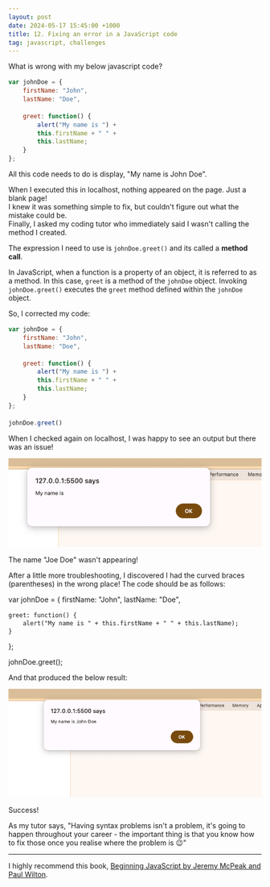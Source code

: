 ```yaml
---
layout: post
date: 2024-05-17 15:45:00 +1000
title: 12. Fixing an error in a JavaScript code
tag: javascript, challenges
---
```

What is wrong with my below javascript code?

```javascript
var johnDoe = {
    firstName: "John",
    lastName: "Doe",

    greet: function() {
        alert("My name is ") +
        this.firstName + " " +
        this.lastName;
    }
};

```

All this code needs to do is display, "My name is John Doe".

When I executed this in localhost, nothing appeared on the page. Just a blank page!  
I knew it was something simple to fix, but couldn't figure out what the mistake could be.   
Finally, I asked my coding tutor who immediately said I wasn't calling the method I created.

The expression I need to use is `johnDoe.greet()` and its called a **method call**. 

In JavaScript, when a function is a property of an object, it is referred to as a method. 
In this case, `greet` is a method of the `johnDoe` object. Invoking `johnDoe.greet()` executes the `greet` method defined within the `johnDoe` object.

So, I corrected my code:

```javascript
var johnDoe = {
    firstName: "John",
    lastName: "Doe",

    greet: function() {
        alert("My name is ") +
        this.firstName + " " +
        this.lastName;
    }
};

johnDoe.greet()
```  

When I checked again on localhost, I was happy to see an output but there was an issue!  

![Localhost screenshot](/images/name-localhost-issue.png)

The name "Joe Doe" wasn't appearing!  

After a little more troubleshooting, I discovered I had the curved braces (parentheses) in the wrong place! The code should be as follows:  


var johnDoe = {
    firstName: "John",
    lastName: "Doe",

    greet: function() {
        alert("My name is " + this.firstName + " " + this.lastName);
    }
};

johnDoe.greet();

And that produced the below result:  

![Localhost screenshot](/images/correct-display-name.png)  

Success!

As my tutor says, "Having syntax problems isn't a problem, it's going to happen throughout your career - 
the important thing is that you know how to fix those once you realise where the problem is 😉"

---
I highly recommend this book, [Beginning JavaScript by Jeremy McPeak and Paul Wilton](https://amzn.to/3QQnJDb).
